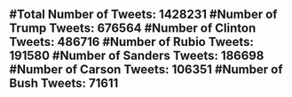 #Total Number of Tweets: 1428231 
#Number of Trump Tweets: 676564
#Number of Clinton Tweets: 486716
#Number of Rubio Tweets: 191580
#Number of Sanders Tweets: 186698
#Number of Carson Tweets: 106351
#Number of Bush Tweets: 71611
---
